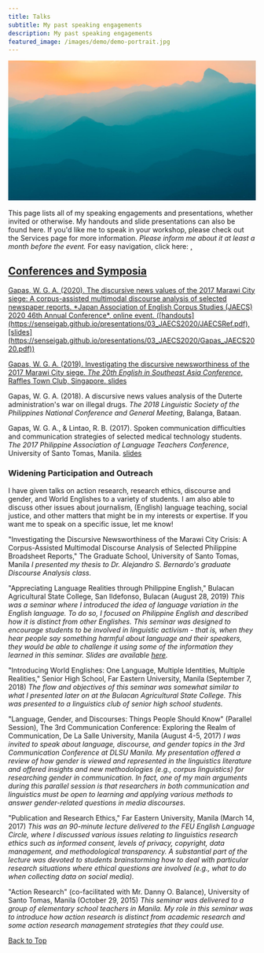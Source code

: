 ```yaml
---
title: Talks
subtitle: My past speaking engagements
description: My past speaking engagements
featured_image: /images/demo/demo-portrait.jpg
---
```


![](/images/demo/demo-landscape.jpg)

This page lists all of my speaking engagements and presentations, whether invited or otherwise. My handouts and slide presentations can also be found here. If you'd like me to speak in your workshop, please check out the Services page for more information. *Please inform me about it at least a month before the event.* For easy navigation, click here: <a href="#conferences">, <a href="public"> 

### <h2 id="conferences">Conferences and Symposia</h2>

<p> Gapas, W. G. A. (2020). The discursive news values of the 2017 Marawi City siege: A corpus-assisted multimodal discourse analysis of selected newspaper reports. *Japan Association of English Corpus Studies (JAECS) 2020 46th Annual Conference*, online event. ([handouts](https://senseigab.github.io/presentations/03_JAECS2020/JAECSRef.pdf), [slides](https://senseigab.github.io/presentations/03_JAECS2020/Gapas_JAECS2020.pdf))
 
Gapas, W. G. A. (2019). Investigating the discursive newsworthiness of the 2017 Marawi City siege. *The 20th English in Southeast Asia Conference*, Raffles Town Club, Singapore. [slides](https://senseigab.github.io/presentations/02_ESEA2019/Gapas_ESEA2019.pdf)

Gapas, W. G. A. (2018). A discursive news values analysis of the Duterte administration's war on illegal drugs. *The 2018 Linguistic Society of the Philippines National Conference and General Meeting*, Balanga, Bataan.

Gapas, W. G. A., & Lintao, R. B. (2017). Spoken communication difficulties and communication strategies of selected medical technology students. *The 2017 Philippine Association of Language Teachers Conference*, University of Santo Tomas, Manila. [slides](https://senseigab.github.io/presentations/01_PALT2017/Gapas_PALT2017.pdf)
</p>

### Widening Participation and Outreach
<p> I have given talks on action research, research ethics, discourse and gender, and World Englishes to a variety of students. I am also able to discuss other issues about journalism, (English) language teaching, social justice, and other matters that might be in my interests or expertise. If you want me to speak on a specific issue, let me know!

"Investigating the Discursive Newsworthiness of the Marawi City Crisis: A Corpus-Assisted Multimodal Discourse Analysis of Selected Philippine Broadsheet Reports," The Graduate School, University of Santo Tomas, Manila
   *I presented my thesis to Dr. Alejandro S. Bernardo's graduate Discourse Analysis class.*

"Appreciating Language Realities through Philippine English," Bulacan Agricultural State College, San Ildefonso, Bulacan (August 28, 2019)
   *This was a seminar where I introduced the idea of language variation in the English language. To do so, I focused on Philippine English and described how it is distinct from other Englishes. This seminar was designed to encourage students to be involved in linguistic activism - that is, when they hear people say something harmful about language and their speakers, they would be able to challenge it using some of the information they learned in this seminar. Slides are available [here](https://senseigab.github.io/presentations/00_talks/GAPAS2019_BASC.pdf).* 

"Introducing World Englishes: One Language, Multiple Identities, Multiple Realities," Senior High School, Far Eastern University, Manila (September 7, 2018)
   *The flow and objectives of this seminar was somewhat similar to what I presented later on at the Bulacan Agricultural State College. This was presented to a linguistics club of senior high school students.*

"Language, Gender, and Discourses: Things People Should Know" (Parallel Session), The 3rd Communication Conference: Exploring the Realm of Communication, De La Salle University, Manila (August 4-5, 2017)
   *I was invited to speak about language, discourse, and gender topics in the 3rd Communication Conference at DLSU Manila. My presentation offered a review of how gender is viewed and represented in the linguistics literature and offered insights and new methodologies (e.g., corpus linguistics) for researching gender in communication. In fact, one of my main arguments during this parallel session is that researchers in both communication and linguistics must be open to learning and applying various methods to answer gender-related questions in media discourses.*

"Publication and Research Ethics," Far Eastern University, Manila (March 14, 2017)
   *This was an 90-minute lecture delivered to the FEU English Language Circle, where I discussed various issues relating to linguistics research ethics such as informed consent, levels of privacy, copyright, data management, and methodological transparency. A substantial part of the lecture was devoted to students brainstorming how to deal with particular research situations where ethical questions are involved (e.g., what to do when collecting data on social media).*

"Action Research" (co-facilitated with Mr. Danny O. Balance), University of Santo Tomas, Manila (October 29, 2015)
   *This seminar was delivered to a group of elementary school teachers in Manila. My role in this seminar was to introduce how action research is distinct from academic research and some action research management strategies that they could use.*
</p>

<a href="#">Back to Top</a>